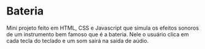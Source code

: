 <h1>Bateria</h1>
<p>Mini projeto feito em HTML, CSS e Javascript que simula os efeitos sonoros de um instrumento bem famoso que é a bateria. Nele o usuário clica em cada tecla do teclado e um som sairá na saida de aúdio.</p>
